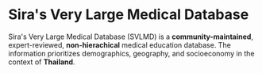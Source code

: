 # Sira's Very Large Medical Database

Sira's Very Large Medical Database (SVLMD) is a **community-maintained**, expert-reviewed, **non-hierachical** medical education database. The information prioritizes demographics, geography, and socioeconomy in the context of **Thailand**.